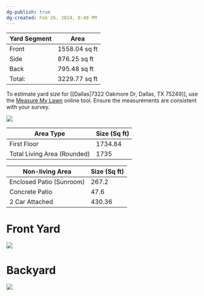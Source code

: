 ```yaml
---
dg-publish: true
dg-created: Feb 26, 2024, 8:40 PM
---
```


| Yard Segment | Area          |
| ------------ | ------------- |
| Front        | 1558.04 sq ft |
| Side         | 876.25 sq ft  |
| Back         | 795.48 sq ft  |
| Total:       | 3229.77 sq ft |


To estimate yard size for [[Dallas|7322 Oakmore Dr, Dallas, TX 75249]], use the [Measure My Lawn](https://www.measuremylawn.com/app.html#/) online tool. Ensure the measurements are consistent with your survey.

![](https://i.imgur.com/6DQsWEj.png)


| Area Type                   | Size (Sq ft) |
| --------------------------- | ------------ |
| First Floor                 | 1734.84      |
| Total Living Area (Rounded) | 1735         |

| Non-living Area          | Size (Sq ft) |
| ------------------------ | ------------ |
| Enclosed Patio (Sunroom) | 267.2        |
| Concrete Patio           | 47.6         |
| 2 Car Attached           | 430.36       |


# Front Yard
![](https://i.imgur.com/NaDaqUM.png)



# Backyard

![](https://i.imgur.com/IAZih8N.png)

